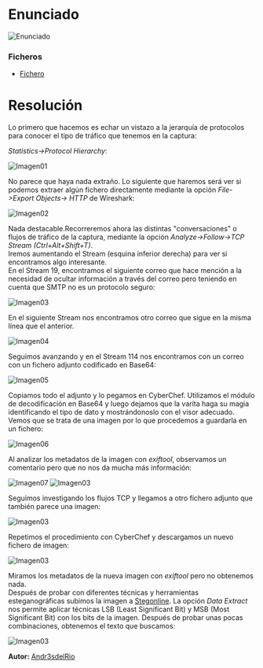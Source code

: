 
# Enunciado
![Enunciado](enunciado.png)

### Ficheros
- [Fichero](https://drive.google.com/file/d/13KP6-moMwn-5xzDisbVDoJqeNKEsY99N/view?usp=drive_link)

# Resolución

Lo primero que hacemos es echar un vistazo a la jerarquía de protocolos para conocer el tipo de tráfico que tenemos en la captura:

 *Statistics->Protocol Hierarchy*:

![Imagen01](01.png)

No parece que haya nada extraño. Lo siguiente que haremos será ver si podemos extraer algún fichero directamente mediante la opción *File->Export Objects-> HTTP* de Wireshark:

![Imagen02](02.png)

Nada destacable.Recorreremos ahora las distintas "conversaciones" o flujos de tráfico de la captura, mediante la opción *Analyze->Follow->TCP Stream (Ctrl+Alt+Shift+T)*.  
Iremos aumentando el Stream (esquina inferior derecha) para ver si encontramos algo interesante.  
En el Stream 19, encontramos el siguiente correo que hace mención a la necesidad de ocultar información a través del correo pero teniendo en cuenta que SMTP no es un protocolo seguro:

  
![Imagen03](03.png)

En el siguiente Stream nos encontramos otro correo que sigue en la misma línea que el anterior.

![Imagen04](04.png)

Seguimos avanzando y en el Stream 114 nos encontramos con un correo con un fichero adjunto codificado en Base64:

![Imagen05](05.png)

Copiamos todo el adjunto y lo pegamos en CyberChef. Utilizamos el módulo de decodificación en Base64 y luego dejamos que la varita haga su magia identificando el tipo de dato y mostrándonoslo con el visor adecuado.  
Vemos que se trata de una imagen por lo que procedemos a guardarla en un fichero:


![Imagen06](06.png)

Al analizar los metadatos de la imagen con *exiftool*, observamos un comentario pero que no nos da mucha más información:


![Imagen07](07.png)
![Imagen03](08.png)

Seguimos investigando los flujos TCP y llegamos a otro fichero adjunto que también parece una imagen:

![Imagen03](09.png)

Repetimos el procedimiento con CyberChef y descargamos un nuevo fichero de imagen:

![Imagen03](10.png)

Miramos los metadatos de la nueva imagen con *exiftool* pero no obtenemos nada.  
Después de probar con diferentes técnicas y herramientas esteganográficas subimos la imagen a [Stegonline](https://stegonline.georgeom.net). 
La opción *Data Extract* nos permite aplicar técnicas LSB (Least Significant Bit) y MSB (Most Significant Bit) con los bits de la imagen. Después de probar unas pocas combinaciones, obtenemos el texto que buscamos:

![Imagen03](11.png)

 
**Autor:** [Andr3sdelRio](https://twitter.com/Andr3sdelRio) 

 


